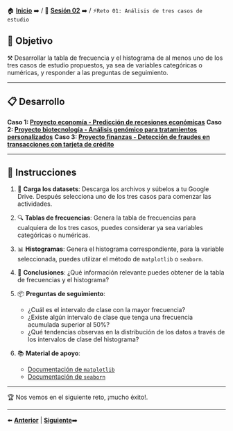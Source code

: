🏠 [**Inicio**](../../Readme.md) ➡️ / 📖 [**Sesión 02**](../Readme.md) ➡️ / ⚡`Reto 01: Análisis de tres casos de estudio`

## 🎯 Objetivo

⚒️ Desarrollar la tabla de frecuencia y el histograma de al menos uno de los tres casos de estudio propuestos, ya sea de variables categóricas o numéricas, y responder a las preguntas de seguimiento.

---

## 📋 Desarrollo

**Caso 1: [Proyecto economía - Predicción de recesiones económicas](../../Datasets/S02/Reto_01_Proyecto_Economia.csv)**
**Caso 2: [Proyecto biotecnología - Análisis genómico para tratamientos personalizados](../../Datasets/S02/Reto_01_Proyecto_Biotecnologia.csv)**
**Caso 3: [Proyecto finanzas - Detección de fraudes en transacciones con tarjeta de crédito](../../Datasets/S02/Reto_01_Proyecto_Finanzas.csv)**

---

## 📝 Instrucciones

1. 📂 **Carga los datasets**: Descarga los archivos y súbelos a tu Google Drive. Después selecciona uno de los tres casos para comenzar las actividades.

2. 🔍 **Tablas de frecuencias**: Genera la tabla de frecuencias para cualquiera de los tres casos, puedes considerar ya sea variables categóricas o numéricas. 

3. 📊 **Histogramas**: Genera el histograma correspondiente, para la variable seleccionada, puedes utilizar el método de `matplotlib` o `seaborn`. 

4. 📌 **Conclusiones**: ¿Qué información relevante puedes obtener de la tabla de frecuencias y el histograma?

5. 📦 **Preguntas de seguimiento**: 
    - ¿Cuál es el intervalo de clase con la mayor frecuencia?
    - ¿Existe algún intervalo de clase que tenga una frecuencia acumulada superior al 50%?
    - ¿Qué tendencias observas en la distribución de los datos a través de los intervalos de clase del histograma?

6. 📚 **Material de apoyo**:
    - [Documentación de `matplotlib`](https://matplotlib.org/stable/contents.html)
    - [Documentación de `seaborn`](https://seaborn.pydata.org/)

---

🏆 Nos vemos en el siguiente reto, ¡mucho éxito!.

---

⬅️ [**Anterior**](../Readme.md) | [**Siguiente**](../Ejemplo-03/Readme.md)➡️